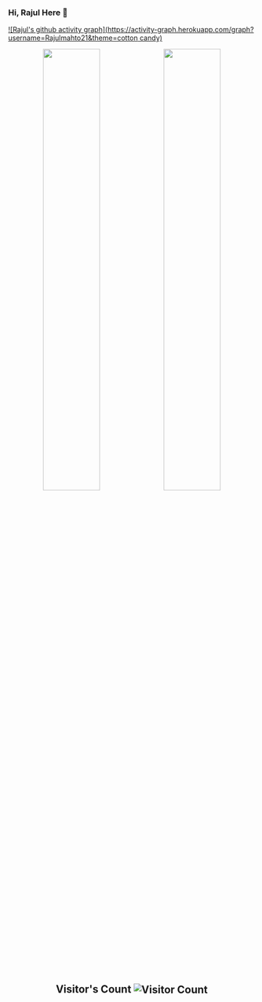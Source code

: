 ### Hi, Rajul Here 👋
[![Rajul's github activity graph](https://activity-graph.herokuapp.com/graph?username=Rajulmahto21&theme=cotton candy)](https://github.com/Rajulmahto21/github-readme-activity-graph)
<div align="center">
  <img width="48%" src="https://github-readme-stats.vercel.app/api?username=Rajulmahto21&theme=jolly&show_icons=true" />
  <img width="48%" src="https://github-readme-streak-stats.herokuapp.com/?user=Rajulmahto21&theme=jolly&show_icons=true" />
</div>
<h2 align="center">Visitor's Count <img align="center" src="https://profile-counter.glitch.me/Rajulmahto21/count.svg" alt="Visitor Count" /></h2>

<!--
**Rajulmahto21/Rajulmahto21** is a ✨ _special_ ✨ repository because its `README.md` (this file) appears on your GitHub profile.

Here are some ideas to get you started:

- 🔭 I’m currently working on ...
- 🌱 I’m currently learning ...
- 👯 I’m looking to collaborate on ...
- 🤔 I’m looking for help with ...
- 💬 Ask me about ...
- 📫 How to reach me: ...
- 😄 Pronouns: ...
- ⚡ Fun fact: ...
-->
